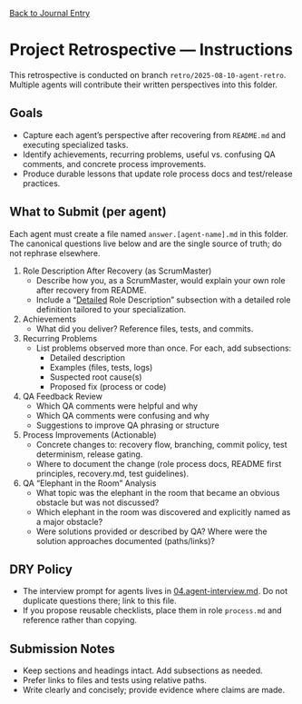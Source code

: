 [Back to Journal Entry](../)

# Project Retrospective — Instructions

This retrospective is conducted on branch `retro/2025-08-10-agent-retro`. Multiple agents will contribute their written perspectives into this folder.

## Goals
- Capture each agent’s perspective after recovering from `README.md` and executing specialized tasks.
- Identify achievements, recurring problems, useful vs. confusing QA comments, and concrete process improvements.
- Produce durable lessons that update role process docs and test/release practices.

## What to Submit (per agent)
Each agent must create a file named `answer.[agent-name].md` in this folder. The canonical questions live below and are the single source of truth; do not rephrase elsewhere.

1. Role Description After Recovery (as ScrumMaster)
   - Describe how you, as a ScrumMaster, would explain your own role after recovery from README.
   - Include a “[Detailed](./01.retro-instructions.what.md#typo:Settiles) Role Description” subsection with a detailed role definition tailored to your specialization.
2. Achievements
   - What did you deliver? Reference files, tests, and commits.
3. Recurring Problems
   - List problems observed more than once. For each, add subsections:
     - Detailed description
     - Examples (files, tests, logs)
     - Suspected root cause(s)
     - Proposed fix (process or code)
4. QA Feedback Review
   - Which QA comments were helpful and why
   - Which QA comments were confusing and why
   - Suggestions to improve QA phrasing or structure
5. Process Improvements (Actionable)
   - Concrete changes to: recovery flow, branching, commit policy, test determinism, release gating.
   - Where to document the change (role process docs, README first principles, recovery.md, test guidelines).
6. QA “Elephant in the Room” Analysis
   - What topic was the elephant in the room that became an obvious obstacle but was not discussed?
   - Which elephant in the room was discovered and explicitly named as a major obstacle?
   - Were solutions provided or described by QA? Where were the solution approaches documented (paths/links)?

## DRY Policy
- The interview prompt for agents lives in [04.agent-interview.md](./04.agent-interview.md). Do not duplicate questions there; link to this file.
- If you propose reusable checklists, place them in role `process.md` and reference rather than copying.

## Submission Notes
- Keep sections and headings intact. Add subsections as needed.
- Prefer links to files and tests using relative paths.
- Write clearly and concisely; provide evidence where claims are made.


